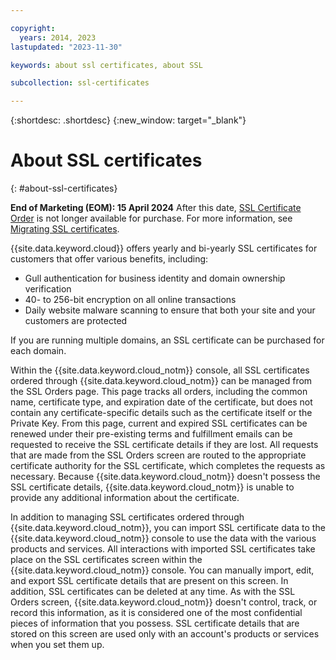 ```yaml
---

copyright:
  years: 2014, 2023
lastupdated: "2023-11-30"

keywords: about ssl certificates, about SSL

subcollection: ssl-certificates

---
```


{:shortdesc: .shortdesc}
{:new_window: target="_blank"}

# About SSL certificates
{: #about-ssl-certificates}

**End of Marketing (EOM): 15 April 2024** After this date, [SSL Certificate Order](/classic/?orderType=sslCertificatesOrder) is not longer available for purchase. For more information, see [Migrating SSL certificates](/docs/ssl-certificates?topic=ssl-certificates-migrating-ssl-certificates).

{{site.data.keyword.cloud}} offers yearly and bi-yearly SSL certificates for customers that offer various benefits, including:

* Gull authentication for business identity and domain ownership verification
* 40- to 256-bit encryption on all online transactions
* Daily website malware scanning to ensure that both your site and your customers are protected

If you are running multiple domains, an SSL certificate can be purchased for each domain.

Within the {{site.data.keyword.cloud_notm}} console, all SSL certificates ordered through {{site.data.keyword.cloud_notm}} can be managed from the SSL Orders page. This page tracks all orders, including the common name, certificate type, and expiration date of the certificate, but does not contain any certificate-specific details such as the certificate itself or the Private Key. From this page, current and expired SSL certificates can be renewed under their pre-existing terms and fulfillment emails can be requested to receive the SSL certificate details if they are lost. All requests that are made from the SSL Orders screen are routed to the appropriate certificate authority for the SSL certificate, which completes the requests as necessary. Because {{site.data.keyword.cloud_notm}} doesn't possess the SSL certificate details, {{site.data.keyword.cloud_notm}} is unable to provide any additional information about the certificate.

In addition to managing SSL certificates ordered through {{site.data.keyword.cloud_notm}}, you can import SSL certificate data to the {{site.data.keyword.cloud_notm}} console to use the data with the various products and services. All interactions with imported SSL certificates take place on the SSL certificates screen within the {{site.data.keyword.cloud_notm}} console. You can manually import, edit, and export SSL certificate details that are present on this screen. In addition, SSL certificates can be deleted at any time. As with the SSL Orders screen, {{site.data.keyword.cloud_notm}} doesn't control, track, or record this information, as it is considered one of the most confidential pieces of information that you possess. SSL certificate details that are stored on this screen are used only with an account's products or services when you set them up.

